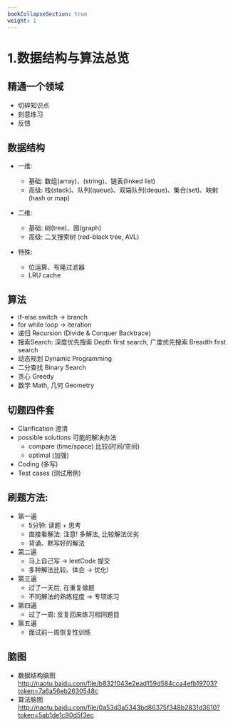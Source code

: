 ```yaml
---
bookCollapseSection: true
weight: 1
---
```


# 1.数据结构与算法总览

## 精通一个领域
  * 切碎知识点
  * 刻意练习
  * 反馈
 
## 数据结构
* 一维:
  - 基础: 数组(array)、(string)、链表(linked list)
  - 高级: 栈(stack)、队列(queue)、双端队列(deque)、集合(set)、映射(hash or map)

* 二维:
  - 基础: 树(tree)、图(graph)
  - 高级: 二叉搜索树 (red-black tree, AVL)

* 特殊:
  - 位运算、布隆过滤器
  - LRU cache
  
## 算法
* if-else switch -> branch
* for while loop -> iteration
* 递归 Recursion (Divide & Conquer Backtrace)
* 搜索Search: 深度优先搜索 Depth first search, 广度优先搜索  Breadth first search
* 动态规划 Dynamic Programming
* 二分查找 Binary Search
* 贪心 Greedy
* 数学 Math, 几何 Geometry

## 切题四件套
* Clarification  澄清
* possible solutions 可能的解决办法
    * compare (time/space) 比较(时间/空间)
    * optimal (加强)
* Coding (多写)
* Test cases (测试用例)

## 刷题方法:
* 第一遍
    - 5分钟: 读题 + 思考
    - 直接看解法: 注意! 多解法, 比较解法优劣
    - 背诵、默写好的解法
* 第二遍
    - 马上自己写 -> leetCode 提交
    - 多种解法比较、体会 -> 优化!
* 第三遍
    - 过了一天后, 在重复做题
    - 不同解法的熟练程度 -> 专项练习
* 第四遍 
    - 过了一周: 反复回来练习相同题目
* 第五遍
    - 面试前一周恢复性训练
    

## 脑图
* 数据结构脑图
http://naotu.baidu.com/file/b832f043e2ead159d584cca4efb19703?token=7a6a56eb2630548c
* 算法脑图
http://naotu.baidu.com/file/0a53d3a5343bd86375f348b2831d3610?token=5ab1de1c90d5f3ec


